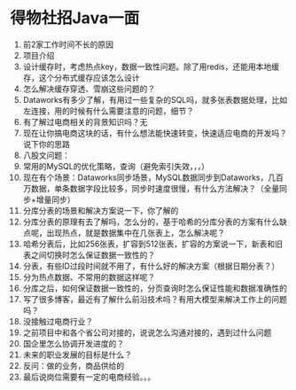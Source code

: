 # 得物社招Java一面

1. 前2家工作时间不长的原因
2. 项目介绍
3. 设计缓存时，考虑热点key，数据一致性问题。除了用redis，还能用本地缓存，这个分布式缓存应该怎么设计
4. 怎么解决缓存穿透、雪崩这些问题的？
5. Dataworks有多少了解，有用过一些复杂的SQL吗，就多张表数据处理，比如左连接，用的时候有什么需要注意的问题，细节？
6. 有了解过电商相关的背景知识吗？无
7. 现在让你搞电商这块的话，有什么想法能快速转变，快速适应电商的开发吗？说下你的思路
8. 八股文问题：
9. 常用的MySQL的优化策略，查询（避免索引失效，，，）
10. 现在有个场景：Dataworks同步场景，MySQL数据同步到Dataworks，几百万数据，单条数据字段比较多，同步时速度很慢，有什么方法解决？（全量同步+增量同步）
11. 分库分表的场景和解决方案说一下，你了解的
12. 分库分表的原理有去了解吗，怎么分的，基于哈希的分库分表的方案有什么缺点呢，出现热点，就是数据集中在几张表上，怎么解决呢？
13. 哈希分表后，比如256张表，扩容到512张表，扩容的方案说一下，新表和旧表之间切换时怎么保证数据一致性的？
14. 分表，有些ID过段时间就不用了，有什么好的解决方案（根据日期分表？）
15. 分为热点数据、不常用的数据这样呢？
16. 分库之后，如何保证数据一致性的，分页查询时怎么保证性能和数据准确性的
17. 写了很多博客，最近有了解什么前沿技术吗？有用大模型来解决工作上的问题吗？
18. 没接触过电商行业？
19. 之前项目中和各个省公司对接的，说说怎么沟通对接的，遇到过什么问题
20. 国企里怎么协调开发进度的？
21. 未来的职业发展的目标是什么？
22. 反问：做的业务，商品供给的
23. 最后说岗位需要有一定的电商经验。。。